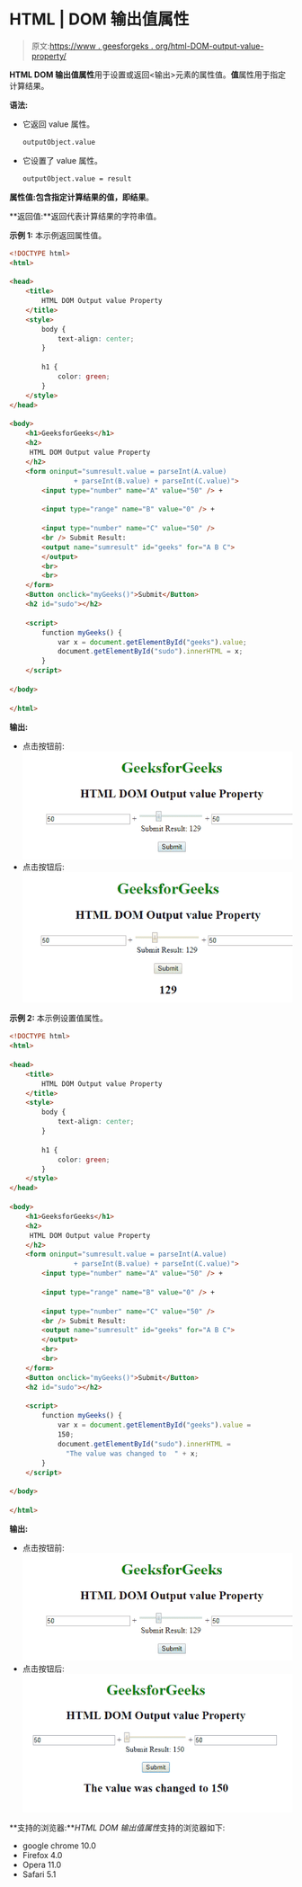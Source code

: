 # HTML | DOM 输出值属性

> 原文:[https://www . geesforgeks . org/html-DOM-output-value-property/](https://www.geeksforgeeks.org/html-dom-output-value-property/)

**HTML DOM 输出值属性**用于设置或返回<输出>元素的属性值。**值**属性用于指定计算结果。

**语法:**

*   它返回 value 属性。

    ```html
    outputObject.value 
    ```

*   它设置了 value 属性。

    ```html
    outputObject.value = result 
    ```

**属性值:**包含指定计算结果的值，即**结果**。

**返回值:**返回代表计算结果的字符串值。

**示例 1:** 本示例返回属性值。

```html
<!DOCTYPE html>
<html>

<head>
    <title>
        HTML DOM Output value Property
    </title>
    <style>
        body {
            text-align: center;
        }

        h1 {
            color: green;
        }
    </style>
</head>

<body>
    <h1>GeeksforGeeks</h1>
    <h2> 
     HTML DOM Output value Property 
    </h2>
    <form oninput="sumresult.value = parseInt(A.value) 
                + parseInt(B.value) + parseInt(C.value)">
        <input type="number" name="A" value="50" /> +

        <input type="range" name="B" value="0" /> +

        <input type="number" name="C" value="50" />
        <br /> Submit Result:
        <output name="sumresult" id="geeks" for="A B C">
        </output>
        <br>
        <br>
    </form>
    <Button onclick="myGeeks()">Submit</Button>
    <h2 id="sudo"></h2>

    <script>
        function myGeeks() {
            var x = document.getElementById("geeks").value;
            document.getElementById("sudo").innerHTML = x;
        }
    </script>

</body>

</html>
```

**输出:**

*   点击按钮前:
    ![](img/9c0b828371b0bbd9135d416d8e89fd84.png)
*   点击按钮后:
    ![](img/0133ed46afb26c08d3f5a878c091d2ac.png)

**示例 2:** 本示例设置值属性。

```html
<!DOCTYPE html>
<html>

<head>
    <title>
        HTML DOM Output value Property
    </title>
    <style>
        body {
            text-align: center;
        }

        h1 {
            color: green;
        }
    </style>
</head>

<body>
    <h1>GeeksforGeeks</h1>
    <h2> 
     HTML DOM Output value Property 
    </h2>
    <form oninput="sumresult.value = parseInt(A.value) 
                + parseInt(B.value) + parseInt(C.value)">
        <input type="number" name="A" value="50" /> +

        <input type="range" name="B" value="0" /> +

        <input type="number" name="C" value="50" />
        <br /> Submit Result:
        <output name="sumresult" id="geeks" for="A B C">
        </output>
        <br>
        <br>
    </form>
    <Button onclick="myGeeks()">Submit</Button>
    <h2 id="sudo"></h2>

    <script>
        function myGeeks() {
            var x = document.getElementById("geeks").value =
            150;
            document.getElementById("sudo").innerHTML = 
              "The value was changed to  " + x;
        }
    </script>

</body>

</html>
```

**输出:**

*   点击按钮前:
    ![](img/9c0b828371b0bbd9135d416d8e89fd84.png)
*   点击按钮后:
    ![](img/0702f7d34cdfd7bedda40b54e105ece2.png)

**支持的浏览器:***HTML DOM 输出值属性*支持的浏览器如下:

*   google chrome 10.0
*   Firefox 4.0
*   Opera 11.0
*   Safari 5.1